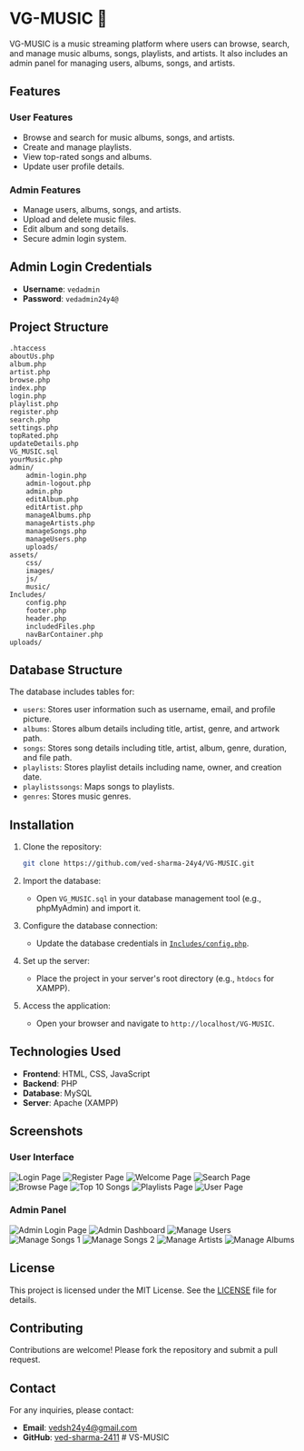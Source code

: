 # VG-MUSIC 🎵

VG-MUSIC is a music streaming platform where users can browse, search, and manage music albums, songs, playlists, and artists. It also includes an admin panel for managing users, albums, songs, and artists.

## Features

### User Features

- Browse and search for music albums, songs, and artists.
- Create and manage playlists.
- View top-rated songs and albums.
- Update user profile details.

### Admin Features

- Manage users, albums, songs, and artists.
- Upload and delete music files.
- Edit album and song details.
- Secure admin login system.

## Admin Login Credentials

- **Username**: `vedadmin`
- **Password**: `vedadmin24y4@`

## Project Structure

```
.htaccess
aboutUs.php
album.php
artist.php
browse.php
index.php
login.php
playlist.php
register.php
search.php
settings.php
topRated.php
updateDetails.php
VG_MUSIC.sql
yourMusic.php
admin/
    admin-login.php
    admin-logout.php
    admin.php
    editAlbum.php
    editArtist.php
    manageAlbums.php
    manageArtists.php
    manageSongs.php
    manageUsers.php
    uploads/
assets/
    css/
    images/
    js/
    music/
Includes/
    config.php
    footer.php
    header.php
    includedFiles.php
    navBarContainer.php
uploads/
```

## Database Structure

The database includes tables for:

- `users`: Stores user information such as username, email, and profile picture.
- `albums`: Stores album details including title, artist, genre, and artwork path.
- `songs`: Stores song details including title, artist, album, genre, duration, and file path.
- `playlists`: Stores playlist details including name, owner, and creation date.
- `playlistssongs`: Maps songs to playlists.
- `genres`: Stores music genres.

## Installation

1. Clone the repository:

   ```bash
   git clone https://github.com/ved-sharma-24y4/VG-MUSIC.git
   ```

2. Import the database:

   - Open `VG_MUSIC.sql` in your database management tool (e.g., phpMyAdmin) and import it.

3. Configure the database connection:

   - Update the database credentials in [`Includes/config.php`](Includes/config.php).

4. Set up the server:

   - Place the project in your server's root directory (e.g., `htdocs` for XAMPP).

5. Access the application:
   - Open your browser and navigate to `http://localhost/VG-MUSIC`.

## Technologies Used

- **Frontend**: HTML, CSS, JavaScript
- **Backend**: PHP
- **Database**: MySQL
- **Server**: Apache (XAMPP)

## Screenshots

### User Interface

![Login Page](assets/images/login-page.png)
![Register Page](assets/images/register-page.png)
![Welcome Page](assets/images/welcome-page.png)
![Search Page](assets/images/search-page.png)
![Browse Page](assets/images/Main-Browse.png)
![Top 10 Songs](assets/images/top-10-songs.png)
![Playlists Page](assets/images/playlists-page.png)
![User Page](assets/images/User-Page.png)

### Admin Panel

![Admin Login Page](assets/images/Admin-Login-Page.png)
![Admin Dashboard](assets/images/Admin-Dashboard.png)
![Manage Users](assets/images/Admin-Manage-Users.png)
![Manage Songs 1](assets/images/Admin-Manage-Songs-1.png)
![Manage Songs 2](assets/images/Admin-Manage-Songs-2.png)
![Manage Artists](assets/images/Admin-Manage-Artists.png)
![Manage Albums](assets/images/Admin-Manage-Albums.png)

## License

This project is licensed under the MIT License. See the [LICENSE](LICENSE.txt) file for details.

## Contributing

Contributions are welcome! Please fork the repository and submit a pull request.

## Contact

For any inquiries, please contact:

- **Email**: vedsh24y4@gmail.com
- **GitHub**: [ved-sharma-2411](https://github.com/ved-sharma-2411)
  #   V S - M U S I C 
   
   
